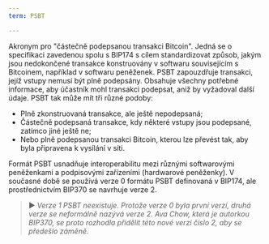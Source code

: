 ```yaml
---
term: PSBT

---
```

Akronym pro "částečně podepsanou transakci Bitcoin". Jedná se o specifikaci zavedenou spolu s BIP174 s cílem standardizovat způsob, jakým jsou nedokončené transakce konstruovány v softwaru souvisejícím s Bitcoinem, například v softwaru peněženek. PSBT zapouzdřuje transakci, jejíž vstupy nemusí být plně podepsány. Obsahuje všechny potřebné informace, aby účastník mohl transakci podepsat, aniž by vyžadoval další údaje. PSBT tak může mít tři různé podoby:


- Plně zkonstruovaná transakce, ale ještě nepodepsaná;
- Částečně podepsaná transakce, kdy některé vstupy jsou podepsané, zatímco jiné ještě ne;
- Nebo plně podepsanou transakci Bitcoin, kterou lze převést tak, aby byla připravena k vysílání v síti.

Formát PSBT usnadňuje interoperabilitu mezi různými softwarovými peněženkami a podpisovými zařízeními (hardwarové peněženky). V současné době se používá verze 0 formátu PSBT definovaná v BIP174, ale prostřednictvím BIP370 se navrhuje verze 2.

> ► *Verze 1 PSBT neexistuje. Protože verze 0 byla první verzí, druhá verze se neformálně nazývá verze 2. Ava Chow, která je autorkou BIP370, se proto rozhodla přidělit této nové verzi číslo 2, aby se předešlo záměně.*